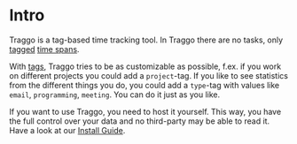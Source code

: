 # Intro

Traggo is a tag-based time tracking tool. In Traggo there are no tasks, only [tagged](terminology.md#tag) [time spans](terminology.md#timespan).

With [tags](terminology.md#tag), Traggo tries to be as customizable as possible, f.ex. if you work on different projects you could add a `project`-tag.
If you like to see statistics from the different things you do, you could add a `type`-tag with values like `email`, `programming`, `meeting`. 
You can do it just as you like.

If you want to use Traggo, you need to host it yourself. This way, you have the full control over your data and no third-party
may be able to read it. Have a look at our [Install Guide](install.md).